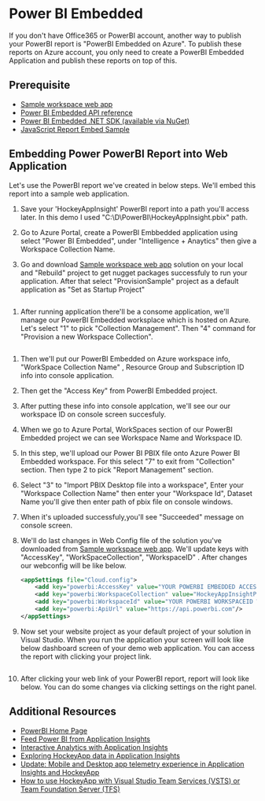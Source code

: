 # Power BI Embedded

If you don't have Office365 or PowerBI account, another way to publish your PowerBI report is "PowerBI Embedded on Azure". To publish these reports on Azure account, you only need to create a PowerBI Embedded Application and publish these reports on top of this.

## Prerequisite
- [Sample workspace web app](http://go.microsoft.com/fwlink/?LinkId=761493)
- [Power BI Embedded API reference](https://msdn.microsoft.com/en-US/library/azure/mt711507.aspx)
- [Power BI Embedded .NET SDK (available via NuGet)](http://go.microsoft.com/fwlink/?LinkId=746472)
- [JavaScript Report Embed Sample](https://microsoft.github.io/PowerBI-JavaScript/demo)

## Embedding Power PowerBI Report into Web Application

Let's use the PowerBI report we've created in below steps. We'll embed this report into a sample web application.

1. Save your 'HockeyAppInsight' PowerBI report into a path you'll access later. In this demo I used "C:\D\PowerBI\HockeyAppInsight.pbix" path.
    <img src="images/1.png" alt="">	

1. Go to Azure Portal, create a PowerBI Embbedded application using select "Power BI Embedded", under "Intelligence + Anaytics" then give a Workspace Collection Name.
	<img src="images/2.png" alt="">	

1. Go and download [Sample workspace web app](http://go.microsoft.com/fwlink/?LinkId=761493) solution on your local and "Rebuild" project to get nugget packages successfuly to run your application. After that select "ProvisionSample" project as a default application as "Set as  Startup Project"
<img src="images/3.png" alt="">	

1. After running application there'll be a consome application, we'll manage our PowerBI Embedded worksplace which is hosted on Azure. Let's select "1" to pick "Collection Management". Then "4" command for "Provision a new Workspace Collection".
<img src="images/4.png" alt="">	

1. Then we'll put our PowerBI Embedded on Azure workspace info, "WorkSpace Collection Name" , Resource Group and Subscription ID info into console application.
	<img src="images/5.png" alt="">	
	
1. Then get the "Access Key" from PowerBI Embedded project.
	<img src="images/6.png" alt="">	
	

1. After putting these info into console applcation, we'll see our our workspace ID on console screen succesfuly.
	<img src="images/7.png" alt="">	

1. When we go to Azure Portal, WorkSpaces section of our PowerBI Embedded project we can see Workspace Name and Workspace ID.
	<img src="images/8.png" alt="">	

1. In this step, we'll upload our Power BI PBIX file onto Azure Power BI Embedded workspace.
For this select "7" to exit from "Collection" section. Then type 2 to pick "Report Management" section. 
	<img src="images/9.png" alt="">	

1. Select "3" to "Import PBIX Desktop file into a workspace", Enter your "Workspace Collection Name" then enter your "Workspace Id", Dataset Name you'll give then enter path of pbix file on console windows.
	<img src="images/10.png" alt="">	

1. When it's uploaded successfuly,you'll see "Succeeded" message on console screen.

1. We'll do last changes in Web Config file of the solution you've downloaded from [Sample workspace web app](http://go.microsoft.com/fwlink/?LinkId=761493). We'll update keys with "AccessKey", "WorkSpaceCollection", "WorkspaceID" . After changes our webconfig will be like below. 
    ```xml
    <appSettings file="Cloud.config">
        <add key="powerbi:AccessKey" value="YOUR POWERBI EMBEDDED ACCESS KEY WILL BE HERE"/>
        <add key="powerbi:WorkspaceCollection" value="HockeyAppInsightPowerBI"/>
        <add key="powerbi:WorkspaceId" value="YOUR POWERBI WORKSPACEID WILL BE HERE"/>
        <add key="powerbi:ApiUrl" value="https://api.powerbi.com"/>
    </appSettings>
    ```

1. Now set your website project as your default project of your solution in Visual Studio. When you run the application your screen will look like below dashboard screen of your demo web application. You can access the report with clicking your project link.

	<img src="images/12.png" alt="">

1. After clicking your web link of your PowerBI report, report will look like below. You can do some changes via clicking settings on the right panel. 
	<img src="images/13.png" alt="">

## Additional Resources
- [PowerBI Home Page](http://powerbi.microsoft.com/)
- [Feed Power BI from Application Insights](https://docs.microsoft.com/en-us/azure/application-insights/app-insights-export-power-bi)
- [Interactive Analytics with Application Insights](https://channel9.msdn.com/events/Build/2016/T666)
- [Exploring HockeyApp data in Application Insights](https://docs.microsoft.com/en-us/azure/application-insights/app-insights-hockeyapp-bridge-app)
- [Update: Mobile and Desktop app telemetry experience in Application Insights and HockeyApp](https://azure.microsoft.com/en-us/blog/mobile-and-desktop-telemetry-in-application-insight-and-hockeyapp/)
- [How to use HockeyApp with Visual Studio Team Services (VSTS) or Team Foundation Server (TFS)](https://support.hockeyapp.net/kb/third-party-bug-trackers-services-and-webhooks/how-to-use-hockeyapp-with-visual-studio-team-services-vsts-or-team-foundation-server-tfs)
